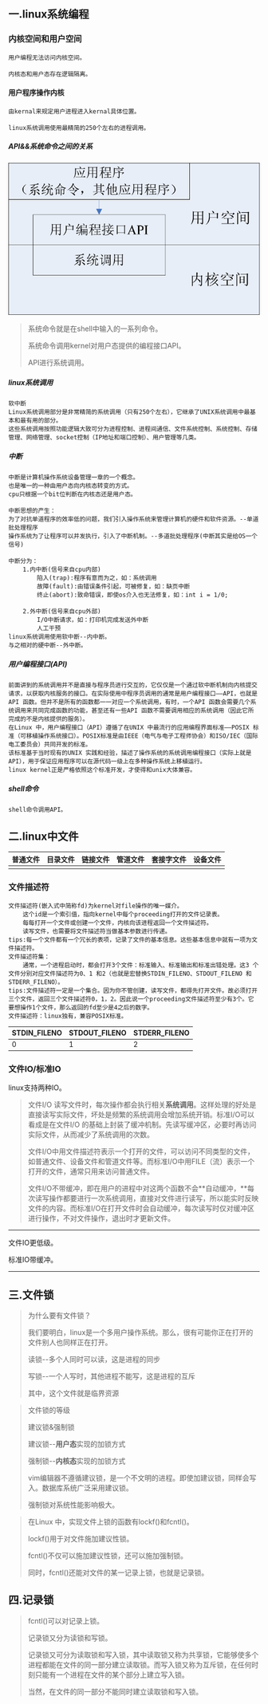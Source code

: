 ## 一.linux系统编程

### 内核空间和用户空间

```
用户编程无法访问内核空间。

内核态和用户态存在逻辑隔离。
```

#### 用户程序操作内核

```
由kernal来规定用户进程进入kernal具体位置。

linux系统调用使用最精简的250个左右的进程调用。
```

##### API&&系统命令之间的关系



<img src="./images/系统命令,API.png" style="zoom:80%;" />

> 系统命令就是在shell中输入的一系列命令。
>
> 系统命令调用kernel对用户态提供的编程接口API。
>
> API进行系统调用。

##### linux系统调用

```
软中断
Linux系统调用部分是非常精简的系统调用（只有250个左右），它继承了UNIX系统调用中最基本和最有用的部分。
这些系统调用按照功能逻辑大致可分为进程控制、进程间通信、文件系统控制、系统控制、存储管理、网络管理、socket控制（IP地址和端口控制）、用户管理等几类。
```

##### 中断

```
中断是计算机操作系统设备管理一章的一个概念。
也是唯一的一种由用户态向内核态转变的方式。
cpu只根据一个bit位判断在内核态还是用户态。

中断思想的产生：
为了对抗单道程序的效率低的问题，我们引入操作系统来管理计算机的硬件和软件资源。--单道批处理程序
操作系统为了让程序可以并发执行，引入了中断机制。--多道批处理程序(中断其实是给OS一个信号)

中断分为：
	1.内中断(信号来自cpu内部)
		陷入(trap):程序有意而为之，如：系统调用
		故障(fault):由错误条件引起，可被修复，如：缺页中断
		终止(abort):致命错误，即使os介入也无法修复，如：int i = 1/0;
	
	2.外中断(信号来自cpu外部)
		I/O中断请求，如：打印机完成发送外中断
		人工干预
linux系统调用使用软中断--内中断。
与之相对的硬中断--外中断。
```

##### 用户编程接口(API)

```
前面讲到的系统调用并不是直接与程序员进行交互的，它仅仅是一个通过软中断机制向内核提交请求，以获取内核服务的接口。在实际使用中程序员调用的通常是用户编程接口——API，也就是API 函数。但并不是所有的函数都一一对应一个系统调用，有时，一个API 函数会需要几个系统调用来共同完成函数的功能，甚至还有一些API 函数不需要调用相应的系统调用（因此它所完成的不是内核提供的服务）。
在Linux 中，用户编程接口（API）遵循了在UNIX 中最流行的应用编程界面标准——POSIX 标准（可移植操作系统接口）。POSIX标准是由IEEE（电气与电子工程师协会）和ISO/IEC（国际电工委员会）共同开发的标准。
该标准基于当时现有的UNIX 实践和经验，描述了操作系统的系统调用编程接口（实际上就是API），用于保证应用程序可以在源代码一级上在多种操作系统上移植运行。
linux kernel正是严格依照这个标准开发，才使得和unix大体兼容。
```

##### shell命令

```
shell命令调用API。
```

## 二.linux中文件

| 普通文件 | 目录文件 | 链接文件 | 管道文件 | 套接字文件 | 设备文件 |
| -------- | -------- | -------- | -------- | ---------- | -------- |
|          |          |          |          |            |          |

### 文件描述符

```
文件描述符(嵌入式中简称fd)为kernel对file操作的唯一媒介。
	这个id是一个索引值，指向kernel中每个proceeding打开的文件记录表。
	每每打开一个文件或创建一个文件，内核向该进程返回一个文件描述符。
	读写文件，也需要将文件描述符当做基本参数进行传递。
tips:每一个文件都有一个冗长的表项，记录了文件的基本信息。这些基本信息中就有一项为文件描述符。
文件描述符集：
	通常，一个进程启动时，都会打开3个文件：标准输入、标准输出和标准出错处理。这3 个文件分别对应文件描述符为0、1 和2（也就是宏替换STDIN_FILENO、STDOUT_FILENO 和STDERR_FILENO）。
tips:文件描述符一定是一个集合。因为你不管创建，读写文件，都得先打开文件。故必须打开三个文件，返回三个文件描述符0，1，2。因此说一个proceeding文件描述符至少有3个。它要想操作1个文件，那么返回的fd至少是4之后的数字。
文件描述符：linux独有，兼容POSIX标准。
```

| STDIN_FILENO | STDOUT_FILENO | STDERR_FILENO |
| ------------ | ------------- | ------------- |
| 0            | 1             | 2             |

### 文件IO/标准IO

linux支持两种IO。

> 文件I/O 读写文件时，每次操作都会执行相关**系统调用**。这样处理的好处是直接读写实际文件，坏处是频繁的系统调用会增加系统开销。标准I/O可以看成是在文件I/O 的基础上封装了缓冲机制。先读写缓冲区，必要时再访问实际文件，从而减少了系统调用的次数。
>
> 文件I/O中用文件描述符表示一个打开的文件，可以访问不同类型的文件，如普通文件、设备文件和管道文件等。而标准I/O中用FILE（流）表示一个打开的文件，通常只用来访问普通文件。
>
> 文件I/O不带缓冲，即在用户的进程中对这两个函数不会**自动缓冲，**每次读写操作都要进行一次系统调用，直接对文件进行读写，所以能实时反映文件的内容。而标准I/O在打开文件时会自动缓冲，每次读写时仅对缓冲区进行操作，不对文件操作，退出时才更新文件。

---

文件IO更低级。

标准IO带缓冲。

---

## 三.文件锁

> 为什么要有文件锁？
>
> 我们要明白，linux是一个多用户操作系统。那么，很有可能你正在打开的文件别人也同样正在打开。
>
> 读锁--多个人同时可以读，这是进程的同步
>
> 写锁--一个人写时，其他进程不能写，这是进程的互斥
>
> 其中，这个文件就是临界资源

> 文件锁的等级
>
> 建议锁&强制锁
>
> 建议锁--**用户态**实现的加锁方式
>
> 强制锁--**内核态**实现的加锁方式
>
> vim编辑器不遵循建议锁，是一个不文明的进程。即使加建议锁，同样会写入。数据库系统广泛采用建议锁。
>
> 强制锁对系统性能影响极大。

> 在Linux 中，实现文件上锁的函数有lockf()和fcntl()。
>
> lockf()用于对文件施加建议性锁。
>
> fcntl()不仅可以施加建议性锁，还可以施加强制锁。
>
> 同时，fcntl()还能对文件的某一记录上锁，也就是记录锁。
>

## 四.记录锁

> fcntl()可以对记录上锁。
>
> 记录锁又分为读锁和写锁。
>
> 记录锁又可分为读取锁和写入锁，其中读取锁又称为共享锁，它能够使多个进程都能在文件的同一部分建立读取锁。而写入锁又称为互斥锁，在任何时刻只能有一个进程在文件的某个部分上建立写入锁。
>
> 
>
> 当然，在文件的同一部分不能同时建立读取锁和写入锁。

